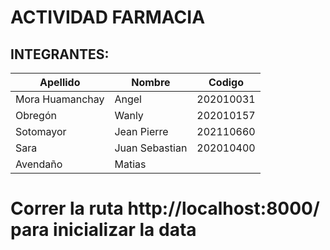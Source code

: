 ﻿# ACTIVIDAD FARMACIA
## INTEGRANTES:
| Apellido | Nombre   | Codigo   |
|----------|----------|----------|
| Mora Huamanchay    | Angel   | 202010031  |
| Obregón  |  Wanly  | 202010157   | 
| Sotomayor    | Jean Pierre | 202110660   | 
| Sara    | Juan Sebastian |  202010400  |
|  Avendaño  | Matias |    |

# Correr la ruta http://localhost:8000/ para inicializar la data
